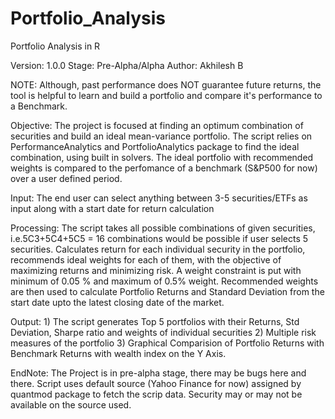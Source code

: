 # Portfolio_Analysis

Portfolio Analysis in R

Version: 1.0.0
Stage: Pre-Alpha/Alpha
Author: Akhilesh B

NOTE: Although, past performance does NOT guarantee future returns, the tool is helpful to learn and build a portfolio and compare it's performance to a Benchmark.

Objective:
The project is focused at finding an optimum combination of securities and build an ideal mean-variance portfolio.
The script relies on PerformanceAnalytics and PortfolioAnalytics package to find the ideal combination, using built in solvers.
The ideal portfolio with recommended weights is compared to the perfomance of a benchmark (S&P500 for now) over a user defined period.

Input: The end user can select anything between 3-5 securities/ETFs as input along with a start date for return calculation

Processing: The script takes all possible combinations of given securities, i.e.5C3+5C4+5C5 = 16 combinations would be possible if user selects 5 securities.
Calculates return for each individual security in the portfolio, recommends ideal weights for each of them, with the objective of maximizing returns and minimizing risk.
A weight constraint is put with minimum of 0.05 % and maximum of 0.5% weight.
Recommended weights are then used to calculate Portfolio Returns and Standard Deviation from the start date upto the latest closing date of the market.

Output: 1) The script generates Top 5 portfolios with their Returns, Std Deviation, Sharpe ratio and weights of individual securities
        2) Multiple risk measures of the portfolio
        3) Graphical Comparision of Portfolio Returns with Benchmark Returns with wealth index on the Y Axis.

EndNote: The Project is in pre-alpha stage, there may be bugs here and there. Script uses default source (Yahoo Finance for now) assigned by quantmod package to fetch the scrip data. Security may or may not be available on the source used.

